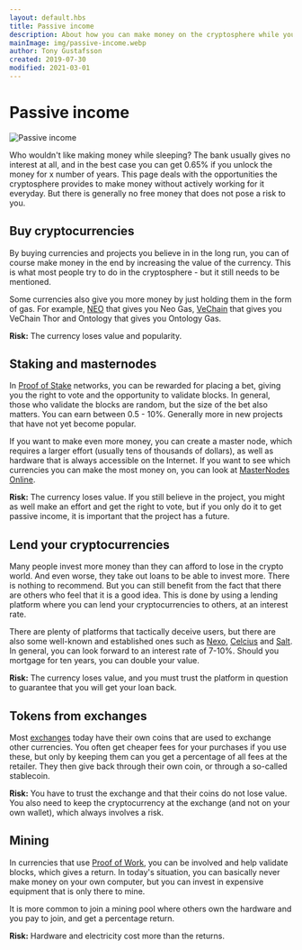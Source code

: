```yaml
---
layout: default.hbs
title: Passive income
description: About how you can make money on the cryptosphere while you sleep. By holding coins, staking, master nodes, mortgaging and mining.
mainImage: img/passive-income.webp
author: Tony Gustafsson
created: 2019-07-30
modified: 2021-03-01
---
```


# Passive income

![Passive income](/img/passive-income.webp 'Passive income')

Who wouldn't like making money while sleeping? The bank usually gives no interest at all, and in the best case you can get 0.65% if you unlock the money for x number of years. This page deals with the opportunities the cryptosphere provides to make money without actively working for it everyday. But there is generally no free money that does not pose a risk to you.

## Buy cryptocurrencies

By buying currencies and projects you believe in in the long run, you can of course make money in the end by increasing the value of the currency. This is what most people try to do in the cryptosphere - but it still needs to be mentioned.

Some currencies also give you more money by just holding them in the form of gas. For example, [NEO](/cryptocurrencies/neo.html) that gives you Neo Gas, [VeChain](/cryptocurrencies/vechain.html) that gives you VeChain Thor and Ontology that gives you Ontology Gas.

**Risk:** The currency loses value and popularity.

## Staking and masternodes

In [Proof of Stake](/technology/proof-of-stake.html) networks, you can be rewarded for placing a bet, giving you the right to vote and the opportunity to validate blocks. In general, those who validate the blocks are random, but the size of the bet also matters. You can earn between 0.5 - 10%. Generally more in new projects that have not yet become popular.

If you want to make even more money, you can create a master node, which requires a larger effort (usually tens of thousands of dollars), as well as hardware that is always accessible on the Internet. If you want to see which currencies you can make the most money on, you can look at [MasterNodes Online](https://masternodes.online/).

**Risk:** The currency loses value. If you still believe in the project, you might as well make an effort and get the right to vote, but if you only do it to get passive income, it is important that the project has a future.

## Lend your cryptocurrencies

Many people invest more money than they can afford to lose in the crypto world. And even worse, they take out loans to be able to invest more. There is nothing to recommend. But you can still benefit from the fact that there are others who feel that it is a good idea. This is done by using a lending platform where you can lend your cryptocurrencies to others, at an interest rate.

There are plenty of platforms that tactically deceive users, but there are also some well-known and established ones such as [Nexo](https://nexo.io/), [Celcius](https://celsius.network/) and [Salt](https://saltlending.com/). In general, you can look forward to an interest rate of 7-10%. Should you mortgage for ten years, you can double your value.

**Risk:** The currency loses value, and you must trust the platform in question to guarantee that you will get your loan back.

## Tokens from exchanges

Most [exchanges](/market/exchanges.html) today have their own coins that are used to exchange other currencies. You often get cheaper fees for your purchases if you use these, but only by keeping them can you get a percentage of all fees at the retailer. They then give back through their own coin, or through a so-called stablecoin.

**Risk:** You have to trust the exchange and that their coins do not lose value. You also need to keep the cryptocurrency at the exchange (and not on your own wallet), which always involves a risk.

## Mining

In currencies that use [Proof of Work](/technology/proof-of-work.html), you can be involved and help validate blocks, which gives a return. In today's situation, you can basically never make money on your own computer, but you can invest in expensive equipment that is only there to mine.

It is more common to join a mining pool where others own the hardware and you pay to join, and get a percentage return.

**Risk:** Hardware and electricity cost more than the returns.

